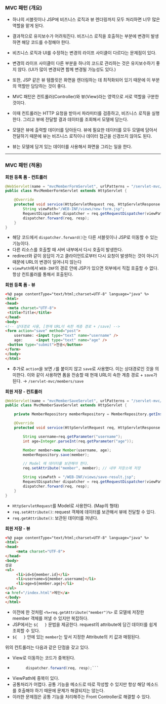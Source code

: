 ### MVC 패턴 (개요)
- 하나의 서블릿이나 JSP에 비즈니스 로직과 뷰 렌더링까지 모두 처리하면 너무 많은 역할을 맡게 된다.
- 결과적으로 유지보수가 어려워진다. 비즈니스 로직을 호출하는 부분에 변경이 발생하면 해당 코드를 수정해야 한다.


- 비즈니스 로직과 UI를 수정하는 변경의 라이프 사이클이 다르다는 문제점이 있다.
- 변경의 라이프 사이클이 다른 부분을 하나의 코드로 관리하는 것은 유지보수하기 좋지 않다. (UI가 많이 변경되면 함께 변경될 가능성도 있다.)


- 또한, JSP 같은 뷰 템플릿은 화면을 렌더링하는 데 최적화되어 있기 때문에 이 부분의 역할만 담당하는 것이 좋다.


- MVC 패턴은 컨트롤러(Controller)와 뷰(View)라는 영역으로 서로 역할을 구분한 것이다.
- 이때 컨트롤러는 HTTP 요청을 받아서 파라미터를 검증하고, 비즈니스 로직을 실행한다. 그리고 뷰에 전달할 결과 데이터를 조회해서 모델에 담는다.
- 모델은 뷰에 출력할 데이터를 담아둔다. 뷰에 필요한 데이터를 모두 모델에 담아서 전달하기 때문에 뷰는 비즈니스 로직이나 데이터 접근을 신경쓰지 않아도 된다.
- 뷰는 모델에 담겨 있는 데이터를 사용해서 화면을 그리는 일을 한다.
---
### MVC 패턴 (적용)
**회원 등록 폼 - 컨트롤러**

```java
@WebServlet(name = "mvcMemberFormServlet", urlPatterns = "/servlet-mvc/members/new-form")
public class MvcMemberFormServlet extends HttpServlet {

    @Override
    protected void service(HttpServletRequest req, HttpServletResponse resp) throws ServletException, IOException {
        String viewPath="/WEB-INF/views/new-form.jsp";
        RequestDispatcher dispatcher = req.getRequestDispatcher(viewPath);
        dispatcher.forward(req, resp); 
    }
}
```
- 해당 코드에서 `dispatcher.forward()`는 다른 서블릿이나 JSP로 이동할 수 있는 기능이다.
- 다른 리소스를 호출할 때 서버 내부에서 다시 호출이 발생한다.
- redirect와 같이 응답이 가고 클라이언트로부터 다시 요청이 발생하는 것이 아니기 때문에 URL의 변경이 일어나지 않는다
- `viewPath`에서 `WEB-INF`의 경로 안에 JSP가 있으면 외부에서 직접 호출할 수 없다. 항상 컨트롤러를 통해서 호출된다.


**회원 등록 폼 - 뷰**
```html
<%@ page contentType="text/html;charset=UTF-8" language="java" %>
<html>
<head>
 <meta charset="UTF-8">
 <title>Title</title>
</head>
<body>
<!-- 상대경로 사용, [현재 URL이 속한 계층 경로 + /save] -->
<form action="save" method="post">
    username: <input type="text" name="username" />
    age:      <input type="text" name="age" />
 <button type="submit">전송</button>
</form>
</body>
</html>
```
- 추가로 `action`을 보면 `/`를 붙이지 않고 `save`로 사용했다. 이는 상대경로인 것을 의미한다. 이와 같이 사용하면 폼을 전송할 때 현재 URL이 속한 계층 경로 + `save`가 된다. → `/servlet-mvc/members/save`


**회원 저장 - 컨트롤러**
```java
@WebServlet(name = "mvcMemberSaveServlet", urlPatterns = "/servlet-mvc/members/save")
public class MvcMemberSaveServlet extends HttpServlet {

    private MemberRepository memberRepository = MemberRepository.getInstance();

    @Override
    protected void service(HttpServletRequest req, HttpServletResponse resp) throws ServletException, IOException {

        String username=req.getParameter("username");
        int age=Integer.parseInt(req.getParameter("age"));

        Member member=new Member(username, age);
        memberRepository.save(member);

        // Model 에 데이터를 보관해야 한다.
        req.setAttribute("member", member); // 내부 저장소에 저장

        String viewPath = "/WEB-INF/views/save-result.jsp";
        RequestDispatcher dispatcher = req.getRequestDispatcher(viewPath);
        dispatcher.forward(req, resp);
    }
}
```
- `HttpServletRequest`를 Model로 사용한다. (Map의 형태)
- `req.setAttribute()`: request 객체에 데이터를 보관해서 뷰에 전달할 수 있다.
- `req.getAttribute()`: 보관된 데이터를 꺼낸다.


**회원 저장 - 뷰**
```html
<%@ page contentType="text/html;charset=UTF-8" language="java" %>
<html>
<head>
	 <meta charset="UTF-8">
</head>
<body>
성공
<ul>
	 <li>id=${member.id}</li>
	 <li>username=${member.username}</li>
	 <li>age=${member.age}</li>
</ul>
<a href="/index.html">메인</a>
</body>
</html>
```
- 이전에 한 것처럼 `<%=req.getAttribute("member")%>` 로 모델에 저장한 member 객체를 꺼낼 수 있지만 복잡하다.
- JSP에서는 `${   }` 문법을 제공한다. request의 attribute에 담긴 데이터를 쉽게 조회할 수 있다.
- `${   }` 안에 있는 `member`는 앞서 지정한 Attribute의 키 값과 매핑된다.


위의 컨트롤러는 다음과 같은 단점을 갖고 있다.
- View로 이동하는 코드가 중복된다.
- ```java RequestDispatcher dispatcher = req.getRequestDispatcher(viewPath);
        dispatcher.forward(req, resp);```
- ViewPath에 중복이 있다.
- 공통처리가 어렵다. 공통 기능을 메소드로 따로 작성할 수 있지만 항상 해당 메소드를 호출해야 하기 때문에 문제가 해결되지는 않는다. 
- 이러한 문제점은 공통 기능을 처리해주는 Front Controller로 해결할 수 있다.